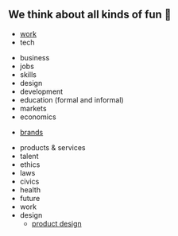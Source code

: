 

## We think about all kinds of fun 💩
* [work](https://theindustrydirect.com/work)
* tech
+ business
+ jobs
+ skills
+ design
+ development
+ education (formal and informal)
+ markets
+ economics
* [brands](https://theindustrydirect.com/brands.md)
+ products & services
+ talent
+ ethics
+ laws
+ civics
+ health
+ future
+ work
+ design
   * [product design](https://theindustrydirect.com/product-design.md)


